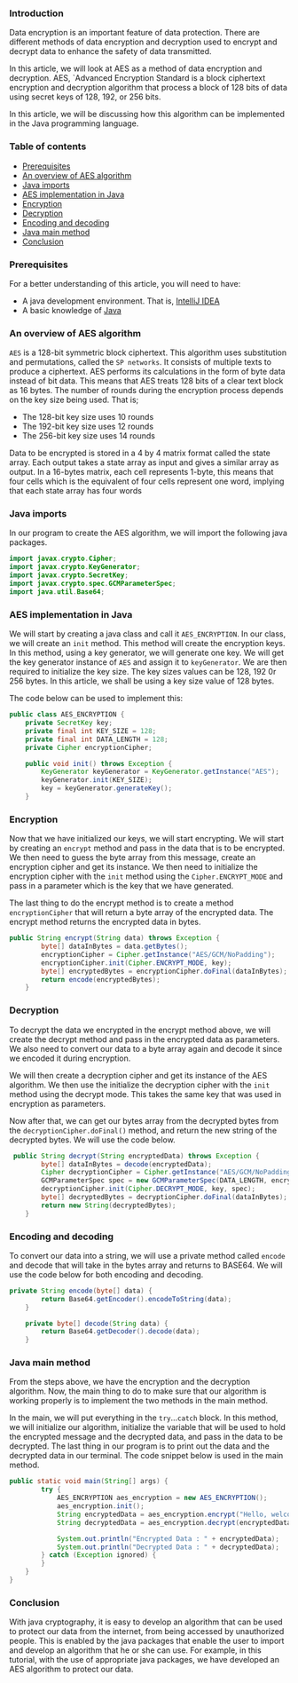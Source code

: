 ### Introduction
Data encryption is an important feature of data protection. There are different methods of data encryption and decryption used to encrypt and decrypt data to enhance the safety of data transmitted.

In this article, we will look at AES as a method of data encryption and decryption. AES, `Advanced Encryption Standard is a block ciphertext encryption and decryption algorithm that process a block of 128 bits of data using secret keys of 128, 192, or 256 bits.

In this article, we will be discussing how this algorithm can be implemented in the Java programming language.

### Table of contents
- [Prerequisites](#prerequisites)
- [An overview of AES algorithm](#an-overview-of-aes-algorithm)
- [Java imports](#java-imports)
- [AES implementation in Java](#aes-implementation-in-java)
- [Encryption](#encryption)
- [Decryption](#decryption)
- [Encoding and decoding](#encoding-and-decoding)
- [Java main method](#java-main-method)
- [Conclusion](#conclusion)

### Prerequisites
For a better understanding of this article, you will need to have:
- A java development environment. That is, [IntelliJ IDEA](https://www.jetbrains.com/idea/download/?source=google&medium=cpc&campaign=9736964638&gclid=Cj0KCQiAubmPBhCyARIsAJWNpiNOwE9JwyLDkoU1GpO5pX7drlhJMi3417AGha6fh1oudpCIhXUNTj0aAiOoEALw_wcB#section=windows)
- A basic knowledge of [Java](https://www.tutorialspoint.com/java/index.htm)

### An overview of AES algorithm
`AES` is a 128-bit symmetric block ciphertext. This algorithm uses substitution and permutations, called the `SP networks`. It consists of multiple texts to produce a ciphertext. AES performs its calculations in the form of byte data instead of bit data. This means that AES treats 128 bits of a clear text block as 16 bytes. The number of rounds during the encryption process depends on the key size being used. That is;
- The 128-bit key size uses 10 rounds
- The 192-bit key size uses 12 rounds
- The 256-bit key size uses 14 rounds

Data to be encrypted is stored in a 4 by 4 matrix format called the state array. Each output takes a state array as input and gives a similar array as output. In a 16-bytes matrix, each cell represents 1-byte, this means that four cells which is the equivalent of four cells represent one word, implying that each state array has four words

### Java imports
In our program to create the AES algorithm, we will import the following java packages.

```Java
import javax.crypto.Cipher;
import javax.crypto.KeyGenerator;
import javax.crypto.SecretKey;
import javax.crypto.spec.GCMParameterSpec;
import java.util.Base64;
```

### AES implementation in Java
We will start by creating a java class and call it `AES_ENCRYPTION`. In our class, we will create an `init` method. This method will create the encryption keys.
In this method, using a key generator, we will generate one key. We will get the key generator instance of `AES` and assign it to `keyGenerator`. We are then required to initialize the key size. The key sizes values can be 128, 192 0r 256 bytes. In this article, we shall be using a key size value of 128 bytes.

The code below can be used to implement this:

```java
public class AES_ENCRYPTION {
    private SecretKey key;
    private final int KEY_SIZE = 128;
    private final int DATA_LENGTH = 128;
    private Cipher encryptionCipher;

    public void init() throws Exception {
        KeyGenerator keyGenerator = KeyGenerator.getInstance("AES");
        keyGenerator.init(KEY_SIZE);
        key = keyGenerator.generateKey();
    }
```

### Encryption
Now that we have initialized our keys, we will start encrypting. We will start by creating an `encrypt` method and pass in the data that is to be encrypted.
We then need to guess the byte array from this message, create an encryption cipher and get its instance. We then need to initialize the encryption cipher with the `init` method using the `Cipher.ENCRYPT_MODE` and pass in a parameter which is the key that we have generated.

The last thing to do the encrypt method is to create a method `encryptionCipher` that will return a byte array of the encrypted data. The encrypt method returns the encrypted data in bytes.

```java
public String encrypt(String data) throws Exception {
        byte[] dataInBytes = data.getBytes();
        encryptionCipher = Cipher.getInstance("AES/GCM/NoPadding");
        encryptionCipher.init(Cipher.ENCRYPT_MODE, key);
        byte[] encryptedBytes = encryptionCipher.doFinal(dataInBytes);
        return encode(encryptedBytes);
    }
```

### Decryption
To decrypt the data we encrypted in the encrypt method above, we will create the decrypt method and pass in the encrypted data as parameters. We also need to convert our data to a byte array again and decode it since we encoded it during encryption.

We will then create a decryption cipher and get its instance of the AES algorithm. We then use the initialize the decryption cipher with the `init` method using the decrypt mode. This takes the same key that was used in encryption as parameters.

Now after that, we can get our bytes array from the decrypted bytes from the `decryptionCipher.doFinal()` method, and return the new string of the decrypted bytes. We will use the code below.

```java
 public String decrypt(String encryptedData) throws Exception {
        byte[] dataInBytes = decode(encryptedData);
        Cipher decryptionCipher = Cipher.getInstance("AES/GCM/NoPadding");
        GCMParameterSpec spec = new GCMParameterSpec(DATA_LENGTH, encryptionCipher.getIV());
        decryptionCipher.init(Cipher.DECRYPT_MODE, key, spec);
        byte[] decryptedBytes = decryptionCipher.doFinal(dataInBytes);
        return new String(decryptedBytes);
    }
```

### Encoding and decoding
To convert our data into a string, we will use a private method called `encode` and decode that will take in the bytes array and returns to BASE64. We will use the code below for both encoding and decoding.

```java
private String encode(byte[] data) {
        return Base64.getEncoder().encodeToString(data);
    }

    private byte[] decode(String data) {
        return Base64.getDecoder().decode(data);
    }
```

### Java main method
From the steps above, we have the encryption and the decryption algorithm. Now, the main thing to do to make sure that our algorithm is working properly is to implement the two methods in the main method.

In the main, we will put everything in the `try`...`catch` block. In this method, we will initialize our algorithm, initialize the variable that will be used to hold the encrypted message and the decrypted data, and pass in the data to be decrypted.
The last thing in our program is to print out the data and the decrypted data in our terminal. The code snippet below is used in the main method.

```java
public static void main(String[] args) {
        try {
            AES_ENCRYPTION aes_encryption = new AES_ENCRYPTION();
            aes_encryption.init();
            String encryptedData = aes_encryption.encrypt("Hello, welcome to the encryption world");
            String decryptedData = aes_encryption.decrypt(encryptedData);

            System.out.println("Encrypted Data : " + encryptedData);
            System.out.println("Decrypted Data : " + decryptedData);
        } catch (Exception ignored) {
        }
    }
}
```

### Conclusion
With java cryptography, it is easy to develop an algorithm that can be used to protect our data from the internet, from being accessed by unauthorized people. This is enabled by the java packages that enable the user to import and develop an algorithm that he or she can use. For example, in this tutorial, with the use of appropriate java packages, we have developed an AES algorithm to protect our data.
